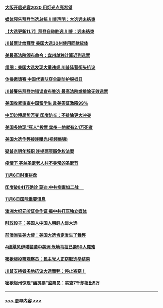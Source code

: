 #### [大阪开启光宴2020  用灯光点亮希望](../pages/prog202/a102981682.md?t=11080651) 
#### [媒体预告拜登当选总统 川普声明：大选远未结束](../pages/prog202/a102981567.md?t=11080651) 
#### [【大选更新11.7】拜登自称胜选 川普：远未结束](../pages/prog202/a102981406.md?t=11080651) 
#### [川普票计给拜登 美国大选30州使用同款软体](../pages/prog202/a102981387.md?t=11080651) 
#### [美最高法院颁布命令：宾州单独计算迟到选票](../pages/prog202/a102981329.md?t=11080651) 
#### [组图：美国大选发现大量违规 川普阵营街头抗议](../pages/prog202/a102981133.md?t=11080651) 
#### [体操邀请赛 中国代表队穿全副防护服抵日](../pages/prog202/a102981150.md?t=11080651) 
#### [川普警告拜登勿错误宣布胜选 最高法院或排除无效选票](../pages/prog202/a102981091.md?t=11080651) 
#### [美国收紧审查中国留学生 赴美签证激降99%](../pages/prog202/a102981128.md?t=11080651) 
#### [中印边境局势万变 印度防长：不排除更大冲突](../pages/prog202/a102981116.md?t=11080651) 
#### [美国多地现“死人”投票 宾州一地就有2.1万死者](../pages/prog202/a102981089.md?t=11080651) 
#### [美国大选作弊接连曝光(视频集锦)](../pages/prog202/a102981021.md?t=11080651) 
#### [疑普京明年辞职 连提两项豁免权法案](../pages/prog202/a102980685.md?t=11080651) 
#### [疫情下 芬兰圣诞老人村不寻常的圣诞节](../pages/prog202/a102980913.md?t=11080651) 
#### [11月6日时事拼盘](../pages/prog202/a102980906.md?t=11080651) 
#### [印度破841万确诊 莫迪:中共病毒如二战  　](../pages/prog202/a102980750.md?t=11080651) 
#### [11月6日国际重要讯息](../pages/prog202/a102980583.md?t=11080651) 
#### [澳洲大纪元听证会作证 揭中共打压独立媒体](../pages/prog202/a102980509.md?t=11080651) 
#### [时政段子：美国人中国人朝鲜人谈大选](../pages/prog202/a102980510.md?t=11080651) 
#### [前澳洲驻美大使：美国大选肯定发生了舞弊](../pages/prog202/a102980492.md?t=11080651) 
#### [4级飓风伊塔猛袭中美洲 危地马拉已逾50人罹难](../pages/prog202/a102980382.md?t=11080651) 
#### [密歇根投票观察员：民主党人正窃取选举结果](../pages/prog202/a102980312.md?t=11080651) 
#### [川普支持者多地抗议大选舞弊：停止盗窃！](../pages/prog202/a102980292.md?t=11080651) 
#### [密歇根州惊现“幽灵票”监票员：实查7千却报出5万](../pages/prog202/a102980278.md?t=11080651) 

----
#### [ >>> 更早内容 <<< ](../indexes/prog202-earlier.md)
